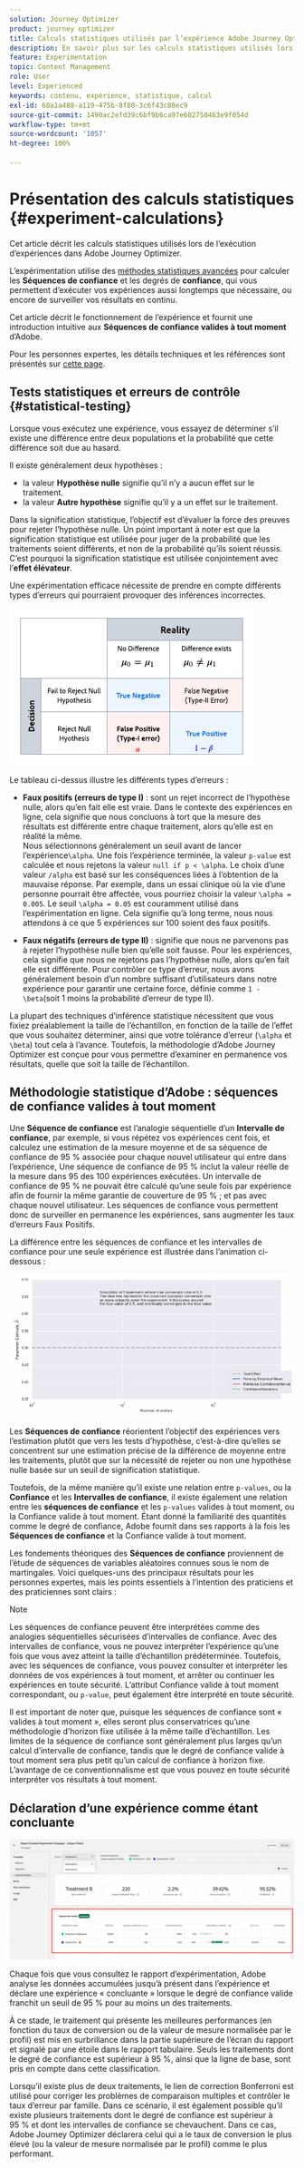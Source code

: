```yaml
---
solution: Journey Optimizer
product: journey optimizer
title: Calculs statistiques utilisés par l’expérience Adobe Journey Optimizer
description: En savoir plus sur les calculs statistiques utilisés lors de l’exécution d’expériences
feature: Experimentation
topic: Content Management
role: User
level: Experienced
keywords: contenu, expérience, statistique, calcul
exl-id: 60a1a488-a119-475b-8f80-3c6f43c80ec9
source-git-commit: 1490ac2efd39c6bf9b6ca97e682750463e9f054d
workflow-type: tm+mt
source-wordcount: '1057'
ht-degree: 100%

---
```


# Présentation des calculs statistiques {#experiment-calculations}

Cet article décrit les calculs statistiques utilisés lors de l’exécution d’expériences dans Adobe Journey Optimizer.

L’expérimentation utilise des [méthodes statistiques avancées](../campaigns/assets/confidence_sequence_technical_details.pdf) pour calculer les **Séquences de confiance** et les degrés de **confiance**, qui vous permettent d’exécuter vos expériences aussi longtemps que nécessaire, ou encore de surveiller vos résultats en continu.

Cet article décrit le fonctionnement de l’expérience et fournit une introduction intuitive aux **Séquences de confiance valides à tout moment** d’Adobe.

Pour les personnes expertes, les détails techniques et les références sont présentés sur [cette page](../campaigns/assets/confidence_sequence_technical_details.pdf).

## Tests statistiques et erreurs de contrôle {#statistical-testing}

Lorsque vous exécutez une expérience, vous essayez de déterminer s’il existe une différence entre deux populations et la probabilité que cette différence soit due au hasard.

Il existe généralement deux hypothèses :

* la valeur **Hypothèse nulle** signifie qu’il n’y a aucun effet sur le traitement.
* la valeur **Autre hypothèse** signifie qu’il y a un effet sur le traitement.

Dans la signification statistique, l’objectif est d’évaluer la force des preuves pour rejeter l’hypothèse nulle. Un point important à noter est que la signification statistique est utilisée pour juger de la probabilité que les traitements soient différents, et non de la probabilité qu’ils soient réussis. C’est pourquoi la signification statistique est utilisée conjointement avec l’**effet élévateur**.

Une expérimentation efficace nécessite de prendre en compte différents types d’erreurs qui pourraient provoquer des inférences incorrectes.

![](assets/technote_1.png)

Le tableau ci-dessus illustre les différents types d’erreurs :

* **Faux positifs (erreurs de type I)** : sont un rejet incorrect de l’hypothèse nulle, alors qu’en fait elle est vraie. Dans le contexte des expériences en ligne, cela signifie que nous concluons à tort que la mesure des résultats est différente entre chaque traitement, alors qu’elle est en réalité la même.
  </br>Nous sélectionnons généralement un seuil avant de lancer l’expérience`\alpha`. Une fois l’expérience terminée, la valeur `p-value` est calculée et nous rejetons la valeur `null if p < \alpha`. Le choix d’une valeur `/alpha` est basé sur les conséquences liées à l’obtention de la mauvaise réponse. Par exemple, dans un essai clinique où la vie d’une personne pourrait être affectée, vous pourriez choisir la valeur `\alpha = 0.005`. Le seuil `\alpha = 0.05` est couramment utilisé dans l’expérimentation en ligne. Cela signifie qu’à long terme, nous nous attendons à ce que 5 expériences sur 100 soient des faux positifs.

* **Faux négatifs (erreurs de type II)** : signifie que nous ne parvenons pas à rejeter l’hypothèse nulle bien qu’elle soit fausse. Pour les expériences, cela signifie que nous ne rejetons pas l’hypothèse nulle, alors qu’en fait elle est différente. Pour contrôler ce type d’erreur, nous avons généralement besoin d’un nombre suffisant d’utilisateurs dans notre expérience pour garantir une certaine force, définie comme `1 - \beta`(soit 1 moins la probabilité d’erreur de type II).

La plupart des techniques d’inférence statistique nécessitent que vous fixiez préalablement la taille de l’échantillon, en fonction de la taille de l’effet que vous souhaitez déterminer, ainsi que votre tolérance d’erreur (`\alpha` et `\beta`) tout cela à l’avance. Toutefois, la méthodologie d’Adobe Journey Optimizer est conçue pour vous permettre d’examiner en permanence vos résultats, quelle que soit la taille de l’échantillon.

## Méthodologie statistique d’Adobe : séquences de confiance valides à tout moment

Une **Séquence de confiance** est l’analogie séquentielle d’un **Intervalle de confiance**, par exemple, si vous répétez vos expériences cent fois, et calculez une estimation de la mesure moyenne et de sa séquence de confiance de 95 % associée pour chaque nouvel utilisateur qui entre dans l’expérience, Une séquence de confiance de 95 % inclut la valeur réelle de la mesure dans 95 des 100 expériences exécutées. Un intervalle de confiance de 95 % ne pouvait être calculé qu’une seule fois par expérience afin de fournir la même garantie de couverture de 95 % ; et pas avec chaque nouvel utilisateur. Les séquences de confiance vous permettent donc de surveiller en permanence les expériences, sans augmenter les taux d’erreurs Faux Positifs.

La différence entre les séquences de confiance et les intervalles de confiance pour une seule expérience est illustrée dans l’animation ci-dessous :

![](assets/technote_2.gif)

Les **Séquences de confiance** réorientent l’objectif des expériences vers l’estimation plutôt que vers les tests d’hypothèse, c’est-à-dire qu’elles se concentrent sur une estimation précise de la différence de moyenne entre les traitements, plutôt que sur la nécessité de rejeter ou non une hypothèse nulle basée sur un seuil de signification statistique.

Toutefois, de la même manière qu’il existe une relation entre `p-values`, ou la **Confiance** et les **Intervalles de confiance**, il existe également une relation entre les **séquences de confiance** et les `p-values` valides à tout moment, ou la Confiance valide à tout moment. Étant donné la familiarité des quantités comme le degré de confiance, Adobe fournit dans ses rapports à la fois les **Séquences de confiance** et la Confiance valide à tout moment.

Les fondements théoriques des **Séquences de confiance** proviennent de l’étude de séquences de variables aléatoires connues sous le nom de martingales. Voici quelques-uns des principaux résultats pour les personnes expertes, mais les points essentiels à l’intention des praticiens et des praticiennes sont clairs :

>[!NOTE]
>
>Les séquences de confiance peuvent être interprétées comme des analogies séquentielles sécurisées d’intervalles de confiance. Avec des intervalles de confiance, vous ne pouvez interpréter l’expérience qu’une fois que vous avez atteint la taille d’échantillon prédéterminée. Toutefois, avec les séquences de confiance, vous pouvez consulter et interpréter les données de vos expériences à tout moment, et arrêter ou continuer les expériences en toute sécurité. L’attribut Confiance valide à tout moment correspondant, ou `p-value`, peut également être interprété en toute sécurité.

Il est important de noter que, puisque les séquences de confiance sont « valides à tout moment », elles seront plus conservatrices qu’une méthodologie d’horizon fixe utilisée à la même taille d’échantillon. Les limites de la séquence de confiance sont généralement plus larges qu’un calcul d’intervalle de confiance, tandis que le degré de confiance valide à tout moment sera plus petit qu’un calcul de confiance à horizon fixe. L’avantage de ce conventionnalisme est que vous pouvez en toute sécurité interpréter vos résultats à tout moment.

## Déclaration d’une expérience comme étant concluante

![](assets/experimentation_report_2.png)

Chaque fois que vous consultez le rapport d’expérimentation, Adobe analyse les données accumulées jusqu’à présent dans l’expérience et déclare une expérience « concluante » lorsque le degré de confiance valide franchit un seuil de 95 % pour au moins un des traitements.

À ce stade, le traitement qui présente les meilleures performances (en fonction du taux de conversion ou de la valeur de mesure normalisée par le profil) est mis en surbrillance dans la partie supérieure de l’écran du rapport et signalé par une étoile dans le rapport tabulaire. Seuls les traitements dont le degré de confiance est supérieur à 95 %, ainsi que la ligne de base, sont pris en compte dans cette classification.

Lorsqu’il existe plus de deux traitements, le lien de correction Bonferroni est utilisé pour corriger les problèmes de comparaison multiples et contrôler le taux d’erreur par famille. Dans ce scénario, il est également possible qu’il existe plusieurs traitements dont le degré de confiance est supérieur à 95 % et dont les intervalles de confiance se chevauchent. Dans ce cas, Adobe Journey Optimizer déclarera celui qui a le taux de conversion le plus élevé (ou la valeur de mesure normalisée par le profil) comme le plus performant.
